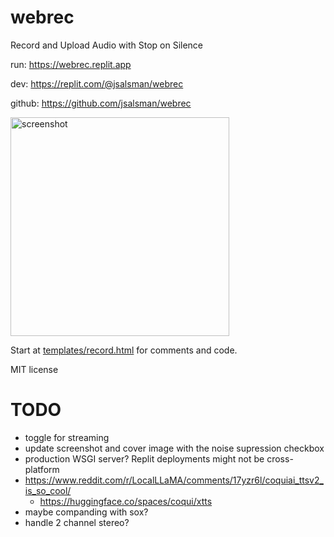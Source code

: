 # webrec
Record and Upload Audio with Stop on Silence

run: https://webrec.replit.app

dev: https://replit.com/@jsalsman/webrec

github: https://github.com/jsalsman/webrec

<img src="https://i.ibb.co/k69t7n5/Screenshot-20231124-005747.png" width=350 alt="screenshot"/>

Start at [templates/record.html](https://github.com/jsalsman/webrec/blob/main/templates/record.html)
for comments and code.

MIT license

# TODO
- toggle for streaming
- update screenshot and cover image with the noise supression checkbox
- production WSGI server? Replit deployments might not be cross-platform
- https://www.reddit.com/r/LocalLLaMA/comments/17yzr6l/coquiai_ttsv2_is_so_cool/
  - https://huggingface.co/spaces/coqui/xtts
- maybe companding with sox?
- handle 2 channel stereo?
